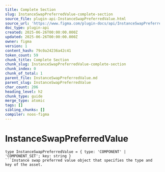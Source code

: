 ```yaml
---
title: Complete Section
slug: InstanceSwapPreferredValue-complete-section
source_file: plugin-api-InstanceSwapPreferredValue.html
source_url: 'https://www.figma.com/plugin-docs/api/InstanceSwapPreferredValue/'
doc_type: plugin-api
created: 2025-06-26T00:00:00.000Z
updated: 2025-06-26T00:00:00.000Z
owner: figma
version: 1
content_hash: 79c0a24236a42c41
token_count: 59
chunk_title: Complete Section
chunk_slug: InstanceSwapPreferredValue-complete-section
chunk_index: 0
chunk_of_total: 1
parent_file: InstanceSwapPreferredValue.md
parent_slug: InstanceSwapPreferredValue
char_count: 206
heading_level: h2
chunk_type: guide
merge_type: atomic
tags: []
sibling_chunks: []
compiler: noos-figma
---
```


# InstanceSwapPreferredValue

```
type InstanceSwapPreferredValue = { type: 'COMPONENT' | 'COMPONENT_SET'; key: string }
```Instance swap preferred value object that specifies the type and key of the asset.

